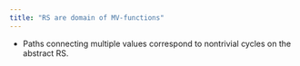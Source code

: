 ```yaml
---
title: "RS are domain of MV-functions"
---
```


- Paths connecting multiple values correspond to nontrivial cycles on the abstract RS.